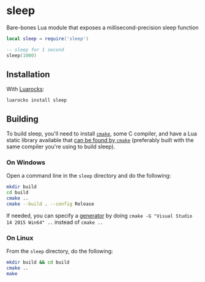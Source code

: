 # sleep

Bare-bones Lua module that exposes a millisecond-precision sleep function

```lua
local sleep = require('sleep')

-- sleep for 1 second
sleep(1000)
```

## Installation
With [Luarocks](https://luarocks.org):
```
luarocks install sleep
```

## Building
To build sleep, you'll need to install [`cmake`](https://cmake.org), some C compiler, and have a Lua static library available that [can be found by `cmake`](https://cmake.org/cmake/help/v3.0/module/FindLua.html) (preferably built with the same compiler you're using to build sleep).

### On Windows
Open a command line in the `sleep` directory and do the following:
```sh
mkdir build
cd build
cmake ..
cmake --build . --config Release
```
If needed, you can specify a [generator](https://cmake.org/cmake/help/latest/manual/cmake-generators.7.html) by doing `cmake -G "Visual Studio 14 2015 Win64" ..` instead of `cmake ..`

### On Linux
From the `sleep` directory, do the following:
```sh
mkdir build && cd build
cmake ..
make
```